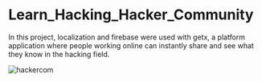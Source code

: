 # Learn_Hacking_Hacker_Community

In this project, localization and firebase were used with getx, 
a platform application where people working online can instantly share and see what they know in the hacking field.

![hackercom](https://user-images.githubusercontent.com/52213548/218536728-e02674a3-db43-4335-ad46-11a0a72d814f.PNG)

